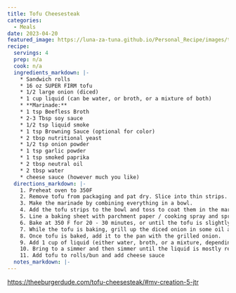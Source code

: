 ```yaml
---
title: Tofu Cheesesteak
categories:
  - Meals
date: 2023-04-20
featured_image: https://luna-za-tuna.github.io/Personal_Recipe/images/tofu-cheesesteak.webp
recipe:
  servings: 4
  prep: n/a
  cook: n/a
  ingredients_markdown: |-
    * Sandwich rolls 
    * 16 oz SUPER FIRM tofu
    * 1/2 large onion (diced)
    * 1 cup liquid (can be water, or broth, or a mixture of both)
    * **Marinade:**
    * 1 tsp Beefless Broth
    * 2-3 Tbsp soy sauce
    * 1/2 tsp liquid smoke
    * 1 tsp Browning Sauce (optional for color)
    * 2 tbsp nutritional yeast
    * 1/2 tsp onion powder
    * 1 tsp garlic powder
    * 1 tsp smoked paprika
    * 2 tbsp neutral oil
    * 2 tbsp water
    * cheese sauce (however much you like)
  directions_markdown: |-
    1. Preheat oven to 350F
    2. Remove tofu from packaging and pat dry. Slice into thin strips.
    3. Make the marinade by combining everything in a bowl. 
    4. Add the tofu strips to the bowl and toss to coat them in the marinade. Don't worry if you break up the slices!
    5. Line a baking sheet with parchment paper / cooking spray and spread out the tofu pieces in a single layer. 
    6. Bake at 350 F for 20 - 30 minutes, or until the tofu is slightly dried out and chewy.
    7. While the tofu is baking, grill up the diced onion in some oil and vegan butter. 
    8. Once tofu is baked, add it to the pan with the grilled onion.
    9. Add 1 cup of liquid (either water, broth, or a mixture, depending on how salty you want the meat) and stir to combine. 
    10. Bring to a simmer and then simmer until the liquid is mostly reduced. About 10 - 15 minutes. Taste and adjust for seasoning.
    11. Add tofu to rolls/bun and add cheese sauce 
  notes_markdown: |-
---
```

<https://theeburgerdude.com/tofu-cheesesteak/#mv-creation-5-jtr>